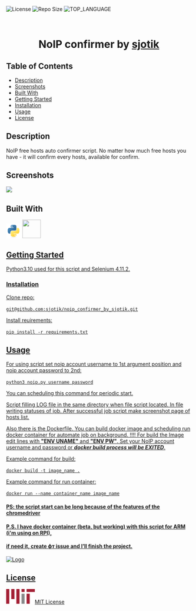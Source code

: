 ![License](https://img.shields.io/github/license/sjotik/noip_confirmer_by_sjotik.svg?style=for-the-badge) ![Repo Size](https://img.shields.io/github/languages/code-size/sjotik/noip_confirmer_by_sjotik.svg?style=for-the-badge) ![TOP_LANGUAGE](https://img.shields.io/github/languages/top/sjotik/noip_confirmer_by_sjotik.svg?style=for-the-badge)

<br/>
<p align="center">
<!--
  <a href="https://github.com/sjotik/foodgram-project-react">
    <img src="frontend/src/logo.svg" alt="Logo" width="80" height="80">
  </a>
-->

  <h1 align="center">NoIP confirmer by <a href="https://github.com/sjotik">sjotik</a></h1>
</p>

## Table of Contents

- [Description](#description)
- [Screenshots](#screenshots)
- [Built With](#built-with)
- [Getting Started](#getting-started)
- [Installation](#installation)
- [Usage](#usage)
- [License](#license)

## Description

NoIP free hosts auto confirmer script. No matter how much free hosts you have - it will confirm every hosts, available for confirm.

## Screenshots

<img src="https://thumb.cloud.mail.ru/weblink/thumb/xw1/gLPj/1TK9UFxEm">

## Built With
<a href="https://www.python.org/"><img src="https://raw.githubusercontent.com/devicons/devicon/master/icons/python/python-original.svg" height="40px" width="40px" /></a>
<a href="https://www.docker.com"><img src="https://www.svgrepo.com/show/373553/docker.svg" height="50px" width="50px"/>

## Getting Started

Python3.10 used for this script and Selenium 4.11.2.



### Installation

Clone repo:

`git@github.com:sjotik/noip_confirmer_by_sjotik.git`

Install reuirements:

`pip install -r requirements.txt`


## Usage

For using script set noip account username to 1st argument position and noip account password to 2nd:

`python3 noip.py username password`

You can scheduling this command for periodic start.

Script filling LOG file in the same directory when file script located. In file writing statuses of job.
After successful job script make screenshot page of hosts list.

Also there is the Dockerfile. You can build docker image and scheduling run docker container for automate job on background.
!!!! For build the Image edit lines with **"ENV UNAME"** and **"ENV PW"**. Set your NoIP account username and password or ***docker build process will be EXITED***.

Example command for build:

`docker build -t image_name .`

Example command for run container:

`docker run --name container_name image_name`


#### PS: the script start can be long because of the features of the chromedriver




#### P.S. I have docker container (beta, but working) with this script for ARM (i'm using on RPI),
#### if need it, create фт issue and I’ll finish the project.
<img src="https://brandslogos.com/wp-content/uploads/images/arm-logo-vector-1.svg" alt="Logo" width="80" height="80">


## License

<a href="https://choosealicense.com/licenses/mit/"><img src="https://raw.githubusercontent.com/johnturner4004/readme-generator/master/src/components/assets/images/mit.svg" height=40 />MIT License</a>

<!--
## Contacts

<a href="https://www.linkedin.com/in/"><img src="https://img.shields.io/badge/LinkedIn-0077B5?style=for-the-badge&logo=linkedin&logoColor=white" /></a>  <a href="mailto:"><img src=https://raw.githubusercontent.com/johnturner4004/readme-generator/master/src/components/assets/images/email_me_button_icon_151852.svg /></a>
-->
